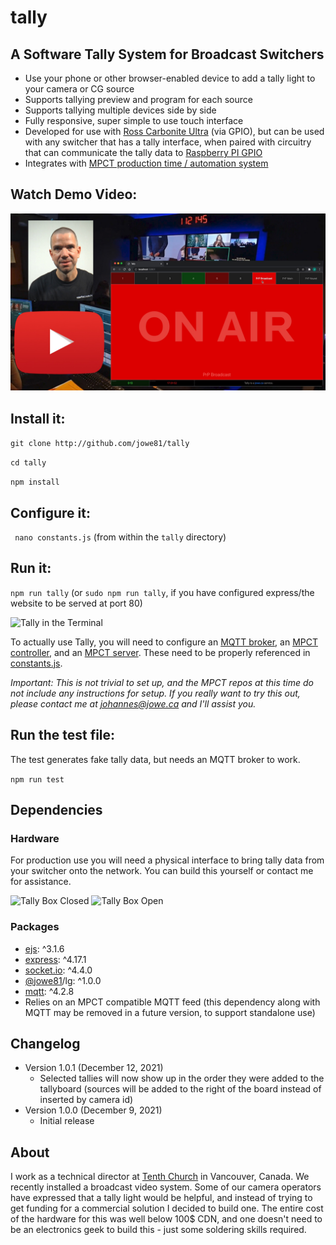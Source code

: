 # tally
## A Software Tally System for Broadcast Switchers

* Use your phone or other browser-enabled device to add a tally light to your camera or CG source
* Supports tallying preview and program for each source
* Supports tallying multiple devices side by side
* Fully responsive, super simple to use touch interface
* Developed for use with [Ross Carbonite Ultra](https://www.rossvideo.com/products-services/acquisition-production/production-switchers/carbonite-ultra/) (via GPIO), but can be used with any switcher that has a tally interface, when paired with circuitry that can communicate the tally data to [Raspberry PI GPIO](https://projects.raspberrypi.org/en/projects/physical-computing/)
* Integrates with [MPCT  production time / automation system](https://www.youtube.com/watch?v=Wu7vsRnQCIk)

## Watch Demo Video:
[![Video Demo Thumbnail](./github/yt-thumb-for-github.jpg)](https://www.youtube.com/watch?v=30k-sjt_wY0)

## Install it:
```git clone http://github.com/jowe81/tally```

```cd tally```

```npm install```

## Configure it:
``` nano constants.js``` (from within the ```tally``` directory)

## Run it:
```npm run tally``` (or ```sudo npm run tally```, if you have configured express/the website to be served at port 80)

![Tally in the Terminal](./github/terminal.png)

To actually use Tally, you will need to configure an [MQTT broker](http://mosquitto.org), an [MPCT controller](http://github.com/jowe81/mpctcontroller), and an [MPCT server](http://github.com/jowe81/mpctserver). These need to be properly referenced in [constants.js](./constants.js).

_Important: This is not trivial to set up, and the MPCT repos at this time do not include any instructions for setup. If you really want to try this out, please contact me at johannes@jowe.ca and I'll assist you._ 

## Run the test file:
The test generates fake tally data, but needs an MQTT broker to work.

```npm run test```

## Dependencies

### Hardware
For production use you will need a physical interface to bring tally data from your switcher onto the network. You can build this yourself or contact me for assistance.

![Tally Box Closed](./github/tallybox-closed.jpg)
![Tally Box Open](./github/tallybox-open.jpg)

### Packages
* [ejs](https://www.npmjs.com/package/ejs): ^3.1.6
* [express](https://www.npmjs.com/package/express): ^4.17.1
* [socket.io](https://www.npmjs.com/package/socket.io): ^4.4.0
* [@jowe81](https://www.npmjs.com/package/@jowe81/lg)/lg: ^1.0.0
* [mqtt](https://www.npmjs.com/package/mqtt): ^4.2.8
* Relies on an MPCT compatible MQTT feed (this dependency along with MQTT may be removed in a future version, to support standalone use)

## Changelog
* Version 1.0.1 (December 12, 2021)
  * Selected tallies will now show up in the order they were added to the tallyboard (sources will be added to the right of the board instead of inserted by camera id)
* Version 1.0.0 (December 9, 2021)
  * Initial release

## About
I work as a technical director at [Tenth Church](http://www.tenth.ca) in Vancouver, Canada. We recently installed a broadcast video system. Some of our camera operators have expressed that a tally light would be helpful, and instead of trying to get funding for a commercial solution I decided to build one. The entire cost of the hardware for this was well below 100$ CDN, and one doesn't need to be an electronics geek to build this - just some soldering skills required.